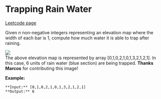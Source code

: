 # Trapping Rain Water
[Leetcode page](https://leetcode.com/problems/trapping-rain-water/description)

Given _n_ non-negative integers representing an elevation map where the width
of each bar is 1, compute how much water it is able to trap after raining.

![](http://www.leetcode.com/static/images/problemset/rainwatertrap.png)  
The above elevation map is represented by array [0,1,0,2,1,0,1,3,2,1,2,1]. In
this case, 6 units of rain water (blue section) are being trapped. **Thanks
Marcos** for contributing this image!

**Example:**

    
    
    **Input:** [0,1,0,2,1,0,1,3,2,1,2,1]
    **Output:** 6

